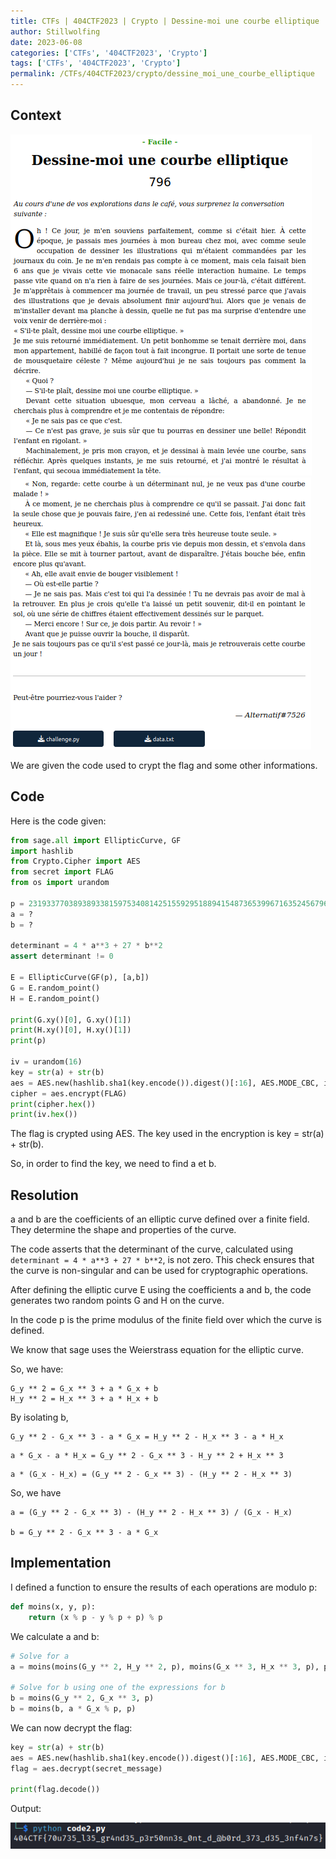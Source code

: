 ```yaml
---
title: CTFs | 404CTF2023 | Crypto | Dessine-moi une courbe elliptique
author: Stillwolfing
date: 2023-06-08
categories: ['CTFs', '404CTF2023', 'Crypto']
tags: ['CTFs', '404CTF2023', 'Crypto']
permalink: /CTFs/404CTF2023/crypto/dessine_moi_une_courbe_elliptique
---
```


## Context

![context1](/assets/img/CTFs/404CTF2023/crypto/dessine-moi_une_courbe_elliptique/context1.png)
![context2](/assets/img/CTFs/404CTF2023/crypto/dessine-moi_une_courbe_elliptique/context2.png)

We are given the code used to crypt the flag and some other informations.

## Code

Here is the code given:

```python
from sage.all import EllipticCurve, GF
import hashlib
from Crypto.Cipher import AES
from secret import FLAG
from os import urandom

p = 231933770389389338159753408142515592951889415487365399671635245679612352781
a = ?
b = ?

determinant = 4 * a**3 + 27 * b**2
assert determinant != 0

E = EllipticCurve(GF(p), [a,b])
G = E.random_point()
H = E.random_point()

print(G.xy()[0], G.xy()[1])
print(H.xy()[0], H.xy()[1])
print(p)

iv = urandom(16)
key = str(a) + str(b)
aes = AES.new(hashlib.sha1(key.encode()).digest()[:16], AES.MODE_CBC, iv=iv)
cipher = aes.encrypt(FLAG)
print(cipher.hex())
print(iv.hex())
```

The flag is crypted using AES. The key used in the encryption is key = str(a) + str(b).

So, in order to find the key, we need to find a et b.

## Resolution

a and b are the coefficients of an elliptic curve defined over a finite field. They determine the shape and properties of the curve.

The code asserts that the determinant of the curve, calculated using ```determinant = 4 * a**3 + 27 * b**2```, is not zero. This check ensures that the curve is non-singular and can be used for cryptographic operations.

After defining the elliptic curve E using the coefficients a and b, the code generates two random points G and H on the curve.

In the code p is the prime modulus of the finite field over which the curve is defined.

We know that sage uses the Weierstrass equation for the elliptic curve.

So, we have:

```
G_y ** 2 = G_x ** 3 + a * G_x + b
H_y ** 2 = H_x ** 3 + a * H_x + b
```

By isolating b,

```
G_y ** 2 - G_x ** 3 - a * G_x = H_y ** 2 - H_x ** 3 - a * H_x
```

```
a * G_x - a * H_x = G_y ** 2 - G_x ** 3 - H_y ** 2 + H_x ** 3
```

```
a * (G_x - H_x) = (G_y ** 2 - G_x ** 3) - (H_y ** 2 - H_x ** 3)
```

So, we have
```
a = (G_y ** 2 - G_x ** 3) - (H_y ** 2 - H_x ** 3) / (G_x - H_x)

b = G_y ** 2 - G_x ** 3 - a * G_x
```

## Implementation

I defined a function to ensure the results of each operations are modulo p:

```python
def moins(x, y, p):
    return (x % p - y % p + p) % p
```

We calculate a and b:

```python
# Solve for a
a = moins(moins(G_y ** 2, H_y ** 2, p), moins(G_x ** 3, H_x ** 3, p), p) * pow(moins(G_x, H_x, p), -1, p) % p

# Solve for b using one of the expressions for b
b = moins(G_y ** 2, G_x ** 3, p)
b = moins(b, a * G_x % p, p)
```

We can now decrypt the flag:

```python
key = str(a) + str(b)
aes = AES.new(hashlib.sha1(key.encode()).digest()[:16], AES.MODE_CBC, iv=iv)
flag = aes.decrypt(secret_message)

print(flag.decode())
```

Output:

![flag](/assets/img/CTFs/404CTF2023/crypto/dessine-moi_une_courbe_elliptique/flag.png)
